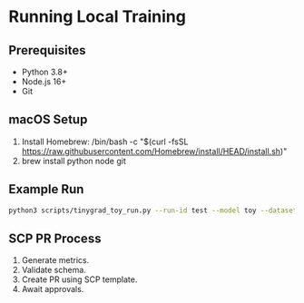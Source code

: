 # Running Local Training

## Prerequisites
- Python 3.8+
- Node.js 16+
- Git

## macOS Setup
1. Install Homebrew: /bin/bash -c "$(curl -fsSL https://raw.githubusercontent.com/Homebrew/install/HEAD/install.sh)"
2. brew install python node git

## Example Run
```bash
python3 scripts/tinygrad_toy_run.py --run-id test --model toy --dataset sample --output metrics.json
```

## SCP PR Process
1. Generate metrics.
2. Validate schema.
3. Create PR using SCP template.
4. Await approvals.
